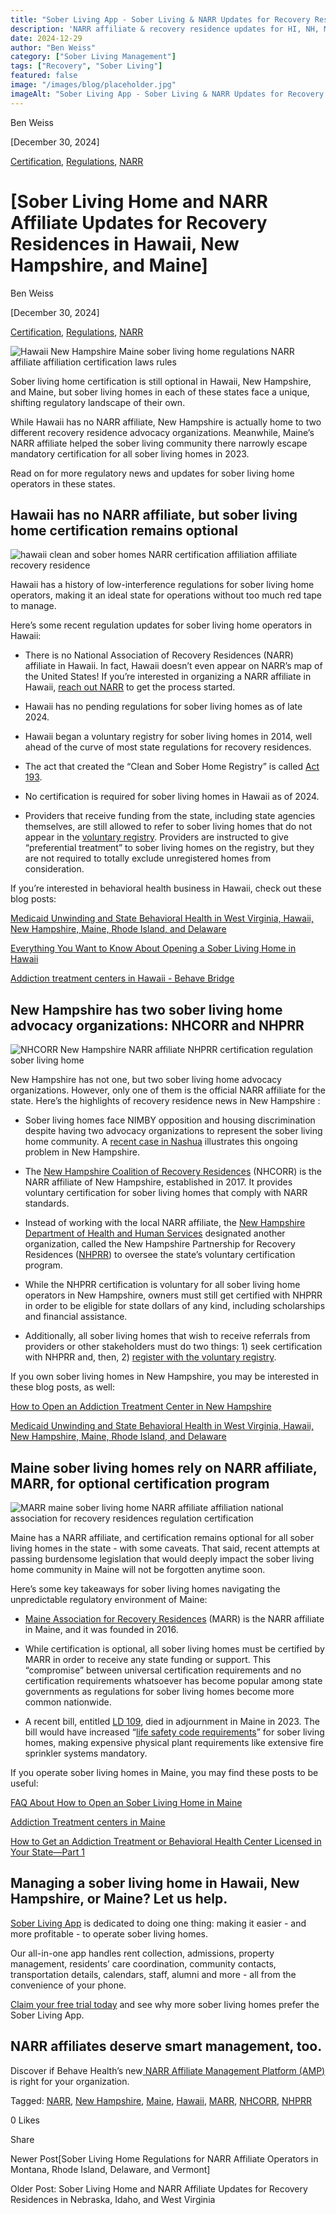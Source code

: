 ```yaml
---
title: "Sober Living App - Sober Living & NARR Updates for Recovery Residences in HI, NH, ME"
description: 'NARR affiliate & recovery residence updates for HI, NH, ME. Get key info for sober living homes from Sober Living App''s blog post.'
date: 2024-12-29
author: "Ben Weiss"
category: ["Sober Living Management"]
tags: ["Recovery", "Sober Living"]
featured: false
image: "/images/blog/placeholder.jpg"
imageAlt: "Sober Living App - Sober Living & NARR Updates for Recovery Residences in HI, NH, ME"
---
```


Ben Weiss

[December 30, 2024]

[Certification](/sober-living-app-blog/category/Certification), [Regulations](/sober-living-app-blog/category/Regulations), [NARR](/sober-living-app-blog/category/NARR)

#  [Sober Living Home and NARR Affiliate Updates for Recovery Residences in Hawaii, New Hampshire, and Maine]

Ben Weiss

[December 30, 2024]

[Certification](/sober-living-app-blog/category/Certification), [Regulations](/sober-living-app-blog/category/Regulations), [NARR](/sober-living-app-blog/category/NARR)

![Hawaii New Hampshire Maine sober living home regulations NARR affiliate affiliation certification laws rules](/images/blog/sober-living-home-and-narr-affiliate-updates-for-recovery-residences-in-hawaii-new-hampshire-and-maine/Screen_Shot_2024-12-29_at_6.17.43_PM.png)

Sober living home certification is still optional in Hawaii, New Hampshire, and Maine, but sober living homes in each of these states face a unique, shifting regulatory landscape of their own. 

While Hawaii has no NARR affiliate, New Hampshire is actually home to two different recovery residence advocacy organizations. Meanwhile, Maine’s NARR affiliate helped the sober living community there narrowly escape mandatory certification for all sober living homes in 2023. 

Read on for more regulatory news and updates for sober living home operators in these states. 

## Hawaii has no NARR affiliate, but sober living home certification remains optional 

![hawaii clean and sober homes NARR certification affiliation affiliate recovery residence](/images/blog/sober-living-home-and-narr-affiliate-updates-for-recovery-residences-in-hawaii-new-hampshire-and-maine/Screen_Shot_2024-12-29_at_6.17.52_PM.png)

Hawaii has a history of low-interference regulations for sober living home operators, making it an ideal state for operations without too much red tape to manage. 

Here’s some recent regulation updates for sober living home operators in Hawaii: 

  * There is no National Association of Recovery Residences (NARR) affiliate in Hawaii. In fact, Hawaii doesn’t even appear on NARR’s map of the United States! If you’re interested in organizing a NARR affiliate in Hawaii, [reach out NARR](https://narronline.org/affiliates/) to get the process started.

  * Hawaii has no pending regulations for sober living homes as of late 2024. 

  * Hawaii began a voluntary registry for sober living homes in 2014, well ahead of the curve of most state regulations for recovery residences.

  * The act that created the “Clean and Sober Home Registry” is called [Act 193](../../../../../www.capitol.hawaii.gov/sessions/Session2015/Testimony/HB1291_TESTIMONY_HLT_02-18-15_.PDF). 

  * No certification is required for sober living homes in Hawaii as of 2024. 

  * Providers that receive funding from the state, including state agencies themselves, are still allowed to refer to sober living homes that do not appear in the [voluntary registry](https://portal.ehawaii.gov/home/online-services/cshome/). Providers are instructed to give “preferential treatment” to sober living homes on the registry, but they are not required to totally exclude unregistered homes from consideration. 

If you’re interested in behavioral health business in Hawaii, check out these blog posts:

[Medicaid Unwinding and State Behavioral Health in West Virginia, Hawaii, New Hampshire, Maine, Rhode Island, and Delaware](https://behavehealth.com/blog/2023/5/2/medicaid-unwinding-and-state-behavioral-health-in-west-virginia-hawaii-new-hampshire-maine-rhode-island-and-delaware)

[Everything You Want to Know About Opening a Sober Living Home in Hawaii](../../../2023/1/26/everything-you-want-to-know-about-opening-a-sober-living-home-in-hawaii.html)

[Addiction treatment centers in Hawaii - Behave Bridge](https://bridge.behavehealth.com/rehabs/hawaii)

## New Hampshire has two sober living home advocacy organizations: NHCORR and NHPRR

![NHCORR New Hampshire NARR affiliate NHPRR certification regulation sober living home](/images/blog/sober-living-home-and-narr-affiliate-updates-for-recovery-residences-in-hawaii-new-hampshire-and-maine/Screen_Shot_2024-12-29_at_6.18.00_PM.png)

New Hampshire has not one, but two sober living home advocacy organizations. However, only one of them is the official NARR affiliate for the state. Here’s the highlights of recovery residence news in New Hampshire : 

  * Sober living homes face NIMBY opposition and housing discrimination despite having two advocacy organizations to represent the sober living home community. A [recent case in Nashua](https://www.nhbr.com/lawsuit-newlife-nh-says-city-wrongly-denied-sober-house-on-archery-lane/) illustrates this ongoing problem in New Hampshire. 

  * The [New Hampshire Coalition of Recovery Residences](https://www.nhcorr.org) (NHCORR) is the NARR affiliate of New Hampshire, established in 2017. It provides voluntary certification for sober living homes that comply with NARR standards. 

  * Instead of working with the local NARR affiliate, the [New Hampshire Department of Health and Human Services](https://www.dhhs.nh.gov/programs-services/health-care/recovery-housing) designated another organization, called the New Hampshire Partnership for Recovery Residences ([NHPRR](https://nhprr.com/)) to oversee the state’s voluntary certification program.  

  * While the NHPRR certification is voluntary for all sober living home operators in New Hampshire, owners must still get certified with NHPRR in order to be eligible for state dollars of any kind, including scholarships and financial assistance. 

  * Additionally, all sober living homes that wish to receive referrals from providers or other stakeholders must do two things: 1) seek certification with NHPRR and, then, 2) [register with the voluntary registry](../../../../../www.dhhs.nh.gov/sites/g/files/ehbemt476/files/documents2/updated-new-hampshire-recovery-house-registration-form-11-2024.pdf). 

If you own sober living homes in New Hampshire, you may be interested in these blog posts, as well:

[How to Open an Addiction Treatment Center in New Hampshire](https://behavehealth.com/blog/2022/7/19/how-to-open-an-addiction-treatment-center-in-new-hampshire)

[Medicaid Unwinding and State Behavioral Health in West Virginia, Hawaii, New Hampshire, Maine, Rhode Island, and Delaware](https://behavehealth.com/blog/2023/5/2/medicaid-unwinding-and-state-behavioral-health-in-west-virginia-hawaii-new-hampshire-maine-rhode-island-and-delaware)

## Maine sober living homes rely on NARR affiliate, MARR, for optional certification program

![MARR maine sober living home NARR affiliate affiliation national association for recovery residences regulation certification](/images/blog/sober-living-home-and-narr-affiliate-updates-for-recovery-residences-in-hawaii-new-hampshire-and-maine/Screen_Shot_2024-12-29_at_6.18.15_PM.png)

Maine has a NARR affiliate, and certification remains optional for all sober living homes in the state - with some caveats. That said, recent attempts at passing burdensome legislation that would deeply impact the sober living home community in Maine will not be forgotten anytime soon. 

Here’s some key takeaways for sober living homes navigating the unpredictable regulatory environment of Maine: 

  * [Maine Association for Recovery Residences](https://www.mainerecoveryresidences.com/) (MARR) is the NARR affiliate in Maine, and it was founded in 2016. 

  * While certification is optional, all sober living homes must be certified by MARR in order to receive any state funding or support. This “compromise” between universal certification requirements and no certification requirements whatsoever has become popular among state governments as regulations for sober living homes become more common nationwide. 

  * A recent bill, entitled [LD 109](https://legislature.maine.gov/bills/display_ps.asp?snum=131&paper=HP0077PID=1456), died in adjournment in Maine in 2023. The bill would have increased “[life safety code requirements](https://mainebeacon.com/committee-warned-that-bill-could-eliminate-hundreds-of-recovery-residence-beds/)” for sober living homes, making expensive physical plant requirements like extensive fire sprinkler systems mandatory.

If you operate sober living homes in Maine, you may find these posts to be useful: 

[FAQ About How to Open an Sober Living Home in Maine](../../../2023/1/19/faq-about-how-to-open-an-sober-living-home-in-maine.html)

[Addiction Treatment centers in Maine](https://bridge.behavehealth.com/rehabs/maine)

[How to Get an Addiction Treatment or Behavioral Health Center Licensed in Your State—Part 1](https://behavehealth.com/blog/2019/9/23/how-to-get-an-addiction-treatment-or-behavioral-health-center-licensed-in-your-statepart-1)

## Managing a sober living home in Hawaii, New Hampshire, or Maine? Let us help.

[Sober Living App](/) is dedicated to doing one thing: making it easier - and more profitable - to operate sober living homes. 

Our all-in-one app handles rent collection, admissions, property management, residents’ care coordination, community contacts, transportation details, calendars, staff, alumni and more - all from the convenience of your phone. 

[Claim your free trial today](https://behavehealth.com/get-started?__hstc=135632115.075701b9fb7ccd58adc7b5b57a792227.1708902226082.1722205853113.1722795767849.32&__hssc=135632115.7.1722795767849&__hsfp=3530606189) and see why more sober living homes prefer the Sober Living App.

## NARR affiliates deserve smart management, too. 

Discover if Behave Health’s new[ NARR Affiliate Management Platform (AMP)](https://behavehealth.com/narr-affiliate) is right for your organization.

Tagged: [NARR](/sober-living-app-blog/tag/NARR), [New Hampshire](/sober-living-app-blog/tag/New+Hampshire), [Maine](/sober-living-app-blog/tag/Maine), [Hawaii](/sober-living-app-blog/tag/Hawaii), [MARR](/sober-living-app-blog/tag/MARR), [NHCORR](/sober-living-app-blog/tag/NHCORR), [NHPRR](/sober-living-app-blog/tag/NHPRR)

0 Likes

Share

Newer Post[Sober Living Home Regulations for NARR Affiliate Operators in Montana, Rhode Island, Delaware, and Vermont]

Older Post: Sober Living Home and NARR Affiliate Updates for Recovery Residences in Nebraska, Idaho, and West Virginia